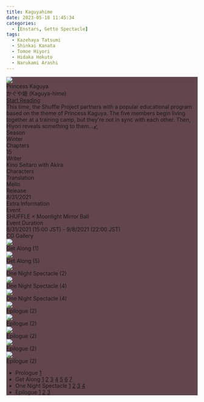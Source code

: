 ```yaml
---
title: Kaguyahime
date: 2023-05-18 11:45:34
categories:
  - [Enstars, Getto Spectacle]
tags:
  - Kazehaya Tatsumi
  - Shinkai Kanata
  - Tomoe Hiyori
  - Hidaka Hokuto
  - Narukami Arashi
---
```


<div class="story-wrapper mobile-reverse" style="--storyColor: #ec8dab;--storyColor-rgb: 236,141,171;--storyColor-h: 341.1;--storyColor-s: 71.4%;--storyColor-l: 73.9%;">
  <div class="grid-wrapper">
      <div class="story-background"
      style="background-image: url('https://cdn.discordapp.com/attachments/1107544413837725736/1107544426382889030/latest.png')">
    </div>
    <div class="story-box" style="background: #62454D">
      <div class="story-cover">
        <div><img src="https://cdn.discordapp.com/attachments/1108310788436938793/1108323928289595412/IMG_0061.png">
        </div>
      </div>
      <div class="title-area">
        <div class="title-area__title">Princess Kaguya</div>
        <div class="title-area__subtitle">かぐや姫 (Kaguya-hime)</div>
        <div class="title-area__start">
          <a href="#1">Start Reading</a>
        </div>
      </div>
      <div class="info-area">
        <div class="synopsis">
          This time, the Shuffle Project partners with a popular educational program based on the theme of Princess
          Kaguya. The five members begin living together at a training camp, but they're not in sync with each other.
          Then, Hiyori reveals something to <span style="display:inline-block">them...<a
              href="https://twitter.com/ensemble_stars/status/1431496771394588678">➹</a></span>
        </div>
        <div class="info">
          <div class="info-item season">
            <div class="label">
              Season
            </div>
            <div class="value">
              Winter
            </div>
          </div>
          <div class="info-item chapters">
            <div class="label">
              Chapters
            </div>
            <div class="value">
              15
            </div>
          </div>
          <div class="info-item writer">
            <div class="label">
              Writer
            </div>
            <div class="value">
              Kino Seitaro with Akira
            </div>
          </div>
          <div class="info-item characters">
            <div class="label">
              Characters
            </div>
            <div class="value">
              <a href="/categories/Enstars/Hokuto" character="Hokuto"></a>
              <a href="/categories/Enstars/Kanata" character="Kanata"></a>
              <a href="/categories/Enstars/Tatsumi" character="Tatsumi"></a>
              <a href="/categories/Enstars/Hiyori" character="Hiyori"></a>
              <a href="/categories/Enstars/Arashi" character="Arashi"></a>
            </div>
          </div>
          <div class="info-item tl">
            <div class="label">
              Translation
            </div>
            <div class="value">
              Mello
            </div>
          </div>
          <div class="info-item pr">
            <div class="label">
              Release
            </div>
            <div class="value">
              8/31/2021
            </div>
          </div>
        </div>
        <div class="extra-area">
          <div class="tab-header">
            <div class="tab-header__name">Extra Information</div>
          </div>
          <div class="tab-content">
            <div class="tab-item">
              <div class="label">
                Event
              </div>
              <div class="value">
                SHUFFLE × Moonlight Mirror Ball
              </div>
            </div>
            <div class="tab-item">
              <div class="label">
                Event Duration
              </div>
              <div class="value">
                8/31/2021 (15:00 JST) - 9/8/2021 (22:00 JST)
              </div>
            </div>
          </div>
        </div>
        <div class="cg-gallery">
          <div class="tab-header">
            <div class="tab-header__name">CG Gallery</div>
          </div>
          <div class="tab-content">
            <div class="gallery">
              <div class="gallery-item">
                <div class="image">
                  <img src="https://cdn.discordapp.com/attachments/1107544413837725736/1107555605822050354/latest.png">
                </div>
                <div class="caption">
                  Get Along (1)
                </div>
              </div>
              <div class="gallery-item">
                <div class="image">
                  <img src="https://cdn.discordapp.com/attachments/1107544413837725736/1107555606568644618/latest.png">
                </div>
                <div class="caption">
                  Get Along (5)
                </div>
              </div>
              <div class="gallery-item">
                <div class="image">
                  <img src="https://cdn.discordapp.com/attachments/1107544413837725736/1107555607030022214/latest.png">
                </div>
                <div class="caption">
                  One Night Spectacle (2)
                </div>
              </div>
              <div class="gallery-item">
                <div class="image">
                  <img src="https://cdn.discordapp.com/attachments/1107544413837725736/1107555607537520710/latest.png">
                </div>
                <div class="caption">
                  One Night Spectacle (4)
                </div>
              </div>
              <div class="gallery-item">
                <div class="image">
                  <img src="https://cdn.discordapp.com/attachments/1107544413837725736/1107555608045039677/latest.png">
                </div>
                <div class="caption">
                  One Night Spectacle (4)
                </div>
              </div>
              <div class="gallery-item">
                <div class="image">
                  <img src="https://cdn.discordapp.com/attachments/1107544413837725736/1107555608468668477/latest.png">
                </div>
                <div class="caption">
                  Epilogue (2)
                </div>
              </div>
              <div class="gallery-item">
                <div class="image">
                  <img src="https://cdn.discordapp.com/attachments/1107544413837725736/1107555608951001108/latest.png">
                </div>
                <div class="caption">
                  Epilogue (2)
                </div>
              </div>
              <div class="gallery-item">
                <div class="image">
                  <img src="https://cdn.discordapp.com/attachments/1107544413837725736/1107555609374634035/latest.png">
                </div>
                <div class="caption">
                  Epilogue (2)
                </div>
              </div>
              <div class="gallery-item">
                <div class="image">
                  <img src="https://cdn.discordapp.com/attachments/1107544413837725736/1107555609861165056/latest.png">
                </div>
                <div class="caption">
                  Epilogue (2)
                </div>
              </div>
              <div class="gallery-item">
                <div class="image">
                  <img src="https://cdn.discordapp.com/attachments/1107544413837725736/1107555610309963816/latest.png">
                </div>
                <div class="caption">
                  Epilogue (2)
                </div>
              </div>
            </div>
          </div>
        </div>
      </div>
      <div class="chapter-area">
        <div class="chapters">
          <ul>
            <li>
              <span>Prologue</span>
              <a href="#1">1</a>
            </li>
            <li>
              <span>Get Along</span>
              <a href="#2">1</a>
              <a href="#3">2</a>
              <a href="#4">3</a>
              <a href="#5">4</a>
              <a href="#6">5</a>
              <a href="#7">6</a>
              <a href="#8">7</a>
            </li>
            <li>
              <span>One Night Spectacle</span>
              <a href="#9">1</a>
              <a href="#10">2</a>
              <a href="#11">3</a>
              <a href="#12">4</a>
            </li>
            <li>
              <span>Epilogue</span>
              <a href="#13">1</a>
              <a href="#14">2</a>
              <a href="#15">3</a>
            </li>
          </ul>
        </div>
      </div>
    </div>

  </div>
</div>
